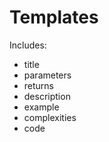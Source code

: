# Templates

Includes:
- title
- parameters
- returns
- description
- example
- complexities 
- code

